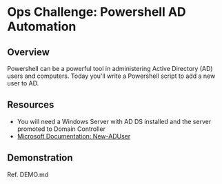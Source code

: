 # Ops Challenge: Powershell AD Automation

## Overview

Powershell can be a powerful tool in administering Active Directory (AD) users and computers. Today you'll write a Powershell script to add a new user to AD.

## Resources

- You will need a Windows Server with AD DS installed and the server promoted to Domain Controller
- [Microsoft Documentation: New-ADUser](https://docs.microsoft.com/en-us/powershell/module/addsadministration/new-aduser?view=win10-ps)

## Demonstration

Ref. DEMO.md
